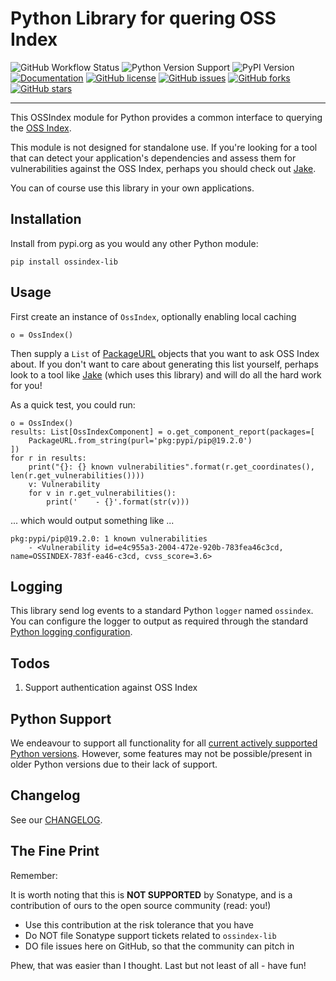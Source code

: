 <!--

    Copyright 2022-Present Sonatype Inc.

    Licensed under the Apache License, Version 2.0 (the "License");
    you may not use this file except in compliance with the License.
    You may obtain a copy of the License at

        http://www.apache.org/licenses/LICENSE-2.0

    Unless required by applicable law or agreed to in writing, software
    distributed under the License is distributed on an "AS IS" BASIS,
    WITHOUT WARRANTIES OR CONDITIONS OF ANY KIND, either express or implied.
    See the License for the specific language governing permissions and
    limitations under the License.

-->

# Python Library for quering OSS Index

![GitHub Workflow Status](https://img.shields.io/github/workflow/status/sonatype-nexus-community/ossindex-python/Python%20CI)
![Python Version Support](https://img.shields.io/badge/python-3.6+-blue)
![PyPI Version](https://img.shields.io/pypi/v/ossindex-lib?label=PyPI&logo=pypi)
[![Documentation](https://readthedocs.org/projects/ossindex-library/badge/?version=latest)](https://readthedocs.org/projects/ossindex-library)
[![GitHub license](https://img.shields.io/github/license/sonatype-nexus-community/ossindex-python)](https://github.com/sonatype-nexus-community/ossindex-python/blob/main/LICENSE)
[![GitHub issues](https://img.shields.io/github/issues/sonatype-nexus-community/ossindex-python)](https://github.com/sonatype-nexus-community/ossindex-python/issues)
[![GitHub forks](https://img.shields.io/github/forks/sonatype-nexus-community/ossindex-python)](https://github.com/sonatype-nexus-community/ossindex-python/network)
[![GitHub stars](https://img.shields.io/github/stars/sonatype-nexus-community/ossindex-python)](https://github.com/sonatype-nexus-community/ossindex-python/stargazers)

----

This OSSIndex module for Python provides a common interface to querying the [OSS Index](https://ossindex.sonatype.org/).

This module is not designed for standalone use. If you're looking for a tool that can detect your application's dependencies
and assess them for vulnerabilities against the OSS Index, perhaps you should check out 
[Jake](https://github.com/sonatype-nexus-community/jake).

You can of course use this library in your own applications.

## Installation

Install from pypi.org as you would any other Python module:

```
pip install ossindex-lib
```

## Usage

First create an instance of `OssIndex`, optionally enabling local caching
```
o = OssIndex()
```

Then supply a `List` of [PackageURL](https://github.com/package-url/packageurl-python) objects that you want to ask
OSS Index about. If you don't want to care about generating this list yourself, perhaps look to a tool like [Jake](https://github.com/sonatype-nexus-community/jake)
(which uses this library) and will do all the hard work for you!

As a quick test, you could run:
```
o = OssIndex()
results: List[OssIndexComponent] = o.get_component_report(packages=[
    PackageURL.from_string(purl='pkg:pypi/pip@19.2.0')
])
for r in results:
    print("{}: {} known vulnerabilities".format(r.get_coordinates(), len(r.get_vulnerabilities())))
    v: Vulnerability
    for v in r.get_vulnerabilities():
        print('    - {}'.format(str(v)))
```

... which would output something like ...
```
pkg:pypi/pip@19.2.0: 1 known vulnerabilities
    - <Vulnerability id=e4c955a3-2004-472e-920b-783fea46c3cd, name=OSSINDEX-783f-ea46-c3cd, cvss_score=3.6>
```

## Logging

This library send log events to a standard Python `logger` named `ossindex`. You can configure the logger to output as
required through the standard [Python logging configuration](https://docs.python.org/3/library/logging.config.html).

## Todos

1. Support authentication against OSS Index

## Python Support

We endeavour to support all functionality for all [current actively supported Python versions](https://www.python.org/downloads/).
However, some features may not be possible/present in older Python versions due to their lack of support.

## Changelog

See our [CHANGELOG](./CHANGELOG.md).

## The Fine Print

Remember:

It is worth noting that this is **NOT SUPPORTED** by Sonatype, and is a contribution of ours to the open source
community (read: you!)

* Use this contribution at the risk tolerance that you have
* Do NOT file Sonatype support tickets related to `ossindex-lib`
* DO file issues here on GitHub, so that the community can pitch in

Phew, that was easier than I thought. Last but not least of all - have fun!
